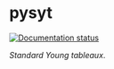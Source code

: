 # pysyt

<!-- badges: start -->
[![Documentation status](https://readthedocs.org/projects/pysyt/badge/)](http://pysyt.readthedocs.io)
<!-- badges: end -->

*Standard Young tableaux*.
